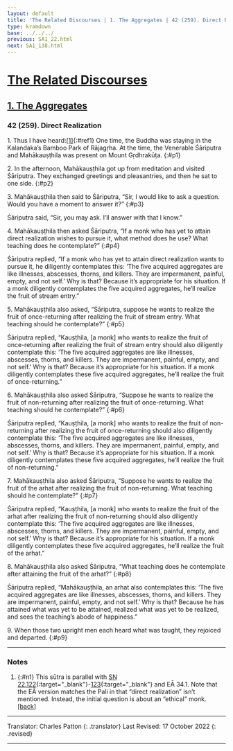```yaml
---
layout: default
title: 'The Related Discourses | 1. The Aggregates | 42 (259). Direct Realization'
type: kramdown
base: ../../../
previous: SA1_22.html
next: SA1_138.html
---
```


# [The Related Discourses](../index.html)
## [1. The Aggregates](index.html)
### 42 (259). Direct Realization

1\. Thus I have heard:[\[1\]](#n1){:#ref1} One time, the Buddha was staying in the Kalandaka’s Bamboo Park of Rājagṛha. At the time, the Venerable Śāriputra and Mahākauṣṭhila was present on Mount Gṛdhrakūṭa.
{:#p1}

2\. In the afternoon, Mahākauṣṭhila got up from meditation and visited Śāriputra. They exchanged greetings and pleasantries, and then he sat to one side.
{:#p2}

3\. Mahākauṣṭhila then said to Śāriputra, “Sir, I would like to ask a question. Would you have a moment to answer it?”
{:#p3}

Śāriputra said, “Sir, you may ask. I’ll answer with that I know.”

4\. Mahākauṣṭhila then asked Śāriputra, “If a monk who has yet to attain direct realization wishes to pursue it, what method does he use? What teaching does he contemplate?”
{:#p4}

Śāriputra replied, “If a monk who has yet to attain direct realization wants to pursue it, he diligently contemplates this: ‘The five acquired aggregates are like illnesses, abscesses, thorns, and killers. They are impermanent, painful, empty, and not self.’ Why is that? Because it’s appropriate for his situation. If a monk diligently contemplates the five acquired aggregates, he’ll realize the fruit of stream entry.”

5\. Mahākauṣṭhila also asked, “Śāriputra, suppose he wants to realize the fruit of once-returning after realizing the fruit of stream entry. What teaching should he contemplate?”
{:#p5}

Śāriputra replied, “Kauṣṭhila, [a monk] who wants to realize the fruit of once-returning after realizing the fruit of stream entry should also diligently contemplate this: ‘The five acquired aggregates are like illnesses, abscesses, thorns, and killers. They are impermanent, painful, empty, and not self.’ Why is that? Because it’s appropriate for his situation. If a monk diligently contemplates these five acquired aggregates, he’ll realize the fruit of once-returning.”

6\. Mahākauṣṭhila also asked Śāriputra, “Suppose he wants to realize the fruit of non-returning after realizing the fruit of once-returning. What teaching should he contemplate?”
{:#p6}

Śāriputra replied, “Kauṣṭhila, [a monk] who wants to realize the fruit of non-returning after realizing the fruit of once-returning should also diligently contemplate this: ‘The five acquired aggregates are like illnesses, abscesses, thorns, and killers. They are impermanent, painful, empty, and not self.’ Why is that? Because it’s appropriate for his situation. If a monk diligently contemplates these five acquired aggregates, he’ll realize the fruit of non-returning.”

7\. Mahākauṣṭhila also asked Śāriputra, “Suppose he wants to realize the fruit of the arhat after realizing the fruit of non-returning. What teaching should he contemplate?”
{:#p7}

Śāriputra replied, “Kauṣṭhila, [a monk] who wants to realize the fruit of the arhat after realizing the fruit of non-returning should also diligently contemplate this: ‘The five acquired aggregates are like illnesses, abscesses, thorns, and killers. They are impermanent, painful, empty, and not self.’ Why is that? Because it’s appropriate for his situation. If a monk diligently contemplates these five acquired aggregates, he’ll realize the fruit of the arhat.”

8\. Mahākauṣṭhila also asked Śāriputra, “What teaching does he contemplate after attaining the fruit of the arhat?”
{:#p8}

Śāriputra replied, “Mahākauṣṭhila, an arhat also contemplates this: ‘The five acquired aggregates are like illnesses, abscesses, thorns, and killers. They are impermanent, painful, empty, and not self.’ Why is that? Because he has attained what was yet to be attained, realized what was yet to be realized, and sees the teaching’s abode of happiness.”

9\. When those two upright men each heard what was taught, they rejoiced and departed.
{:#p9}

---

### Notes

1. {:#n1} This sūtra is parallel with [SN 22.122](https://suttacentral.net/sn22.122){:target="_blank"}-[123](https://suttacentral.net/sn22.123){:target="_blank"} and EĀ 34.1. Note that the EĀ version matches the Pali in that “direct realization” isn’t mentioned. Instead, the initial question is about an “ethical” monk. [\[back\]](#ref1)

---

Translator: Charles Patton
{: .translator}
Last Revised: 17 October 2022
{: .revised}

---